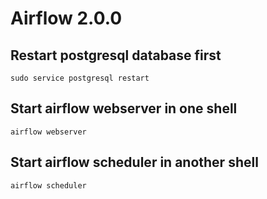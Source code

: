 # Airflow 2.0.0

## Restart postgresql database first
```
sudo service postgresql restart
```

## Start airflow webserver in one shell
```
airflow webserver
```

## Start airflow scheduler in another shell
```
airflow scheduler
```
